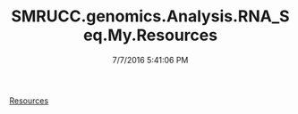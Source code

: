 ﻿---
title: SMRUCC.genomics.Analysis.RNA_Seq.My.Resources
date: 7/7/2016 5:41:06 PM
---

[Resources](T-SMRUCC.genomics.Analysis.RNA_Seq.My.Resources.Resources.html)
